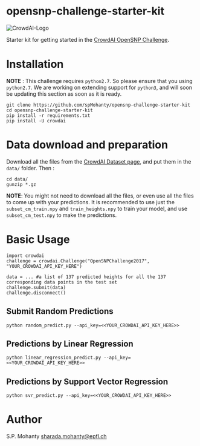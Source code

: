 # opensnp-challenge-starter-kit
![CrowdAI-Logo](https://camo.githubusercontent.com/5b7dd96dce88e193221d0d2e5b07118fc44dc7d4/68747470733a2f2f7777772e63726f776461692e6f72672f6173736574732f63726f776461695f6c6f676f5f736d696c652d653835653532653032663839343933653335356331343539643034303964653835396330613233396637623137376664373337333164636139636266363166622e737667)

Starter kit for getting started in the [CrowdAI OpenSNP Challenge](https://www.crowdai.org/challenges/opensnp-height-prediction).

# Installation
**NOTE** : This challenge requires `python2.7`. So please ensure that you using `python2.7`.
We are working on extending support for `python3`, and will soon be updating this section as soon as it is ready.

```
git clone https://github.com/spMohanty/opensnp-challenge-starter-kit
cd opensnp-challenge-starter-kit
pip install -r requirements.txt
pip install -U crowdai
```

# Data download and preparation
Download all the files from the [CrowdAI Dataset page](https://www.crowdai.org/challenges/opensnp-height-prediction/dataset_files),
and put them in the `data/` folder. Then :
```
cd data/
gunzip *.gz
```

**NOTE**: You might not need to download all the files, or even use all the files to come up with your predictions. It is recommended to use just the `subset_cm_train.npy` and `train_heights.npy` to train your model, and use `subset_cm_test.npy` to make the predictions.

# Basic Usage

```
import crowdai
challenge = crowdai.Challenge("OpenSNPChallenge2017", "YOUR_CROWDAI_API_KEY_HERE")

data = ... #a list of 137 predicted heights for all the 137 corresponding data points in the test set
challenge.submit(data)
challenge.disconnect()
```

## Submit Random Predictions
```
python random_predict.py --api_key=<<YOUR_CROWDAI_API_KEY_HERE>>
```

## Predictions by Linear Regression
```
python linear_regression_predict.py --api_key=<<YOUR_CROWDAI_API_KEY_HERE>>
```

## Predictions by Support Vector Regression
```
python svr_predict.py --api_key=<<YOUR_CROWDAI_API_KEY_HERE>>
```

# Author
S.P. Mohanty <sharada.mohanty@epfl.ch>
